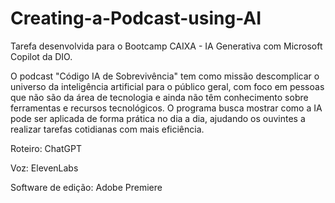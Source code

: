 # Creating-a-Podcast-using-AI
Tarefa desenvolvida para o Bootcamp CAIXA - IA Generativa com Microsoft Copilot da DIO.

O podcast "Código IA de Sobrevivência" tem como missão descomplicar o universo da inteligência artificial para o público geral, com foco em pessoas que não são da área de tecnologia e ainda não têm conhecimento sobre ferramentas e recursos tecnológicos. O programa busca mostrar como a IA pode ser aplicada de forma prática no dia a dia, ajudando os ouvintes a realizar tarefas cotidianas com mais eficiência.

Roteiro: ChatGPT

Voz: ElevenLabs

Software de edição: Adobe Premiere
